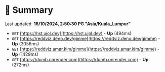 # 📖 Summary
Last updated: **16/10/2024, 2:50:30 PG "Asia/Kuala_Lumpur"**

- `GET` [https://hst.ujol.dev](https://hst.ujol.dev) - **Up** (494ms)
- `GET` [https://reddviz.deno.dev/gimme](https://reddviz.deno.dev/gimme) - **Up** (3056ms)
- `GET` [https://reddviz.amar.kim/gimme](https://reddviz.amar.kim/gimme) - **Up** (1429ms)
- `GET` [https://dumb.onrender.com](https://dumb.onrender.com) - **Up** (272ms)
